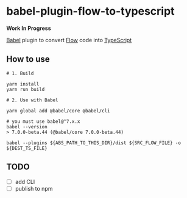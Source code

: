 # babel-plugin-flow-to-typescript

<span color="red">**Work In Progress**</span>

[Babel] plugin to convert [Flow] code into [TypeScript]

## How to use

```shell
# 1. Build

yarn install
yarn run build

# 2. Use with Babel

yarn global add @babel/core @babel/cli

# you must use babel@^7.x.x
babel --version
> 7.0.0-beta.44 (@babel/core 7.0.0-beta.44)

babel --plugins ${ABS_PATH_TO_THIS_DIR}/dist ${SRC_FLOW_FILE} -o ${DEST_TS_FILE}
```

## TODO

- [ ] add CLI
- [ ] publish to npm

[Babel]: https://github.com/babel/babel
[Flow]: https://github.com/facebook/flow
[TypeScript]: https://github.com/Microsoft/TypeScript